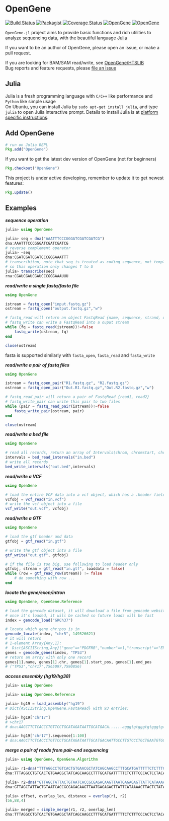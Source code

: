 # OpenGene

[![Build Status](https://travis-ci.org/OpenGene/OpenGene.jl.svg?branch=master)](https://travis-ci.org/OpenGene/OpenGene.jl)
[![Packagist](https://img.shields.io/packagist/l/doctrine/orm.svg)]()
[![Coverage Status](https://coveralls.io/repos/OpenGene/OpenGene.jl/badge.svg?branch=master&service=github)](https://coveralls.io/github/OpenGene/OpenGene.jl?branch=master)
[![OpenGene](http://pkg.julialang.org/badges/OpenGene_0.4.svg)](http://pkg.julialang.org/?pkg=OpenGene)
[![OpenGene](http://pkg.julialang.org/badges/OpenGene_0.5.svg)](http://pkg.julialang.org/?pkg=OpenGene)

`OpenGene.jl` project aims to provide basic functions and rich utilities to analyze sequencing data, with the beautiful language [Julia](http://julialang.org/)   

If you want to be an author of OpenGene, please open an issue, or make a pull request.  

If you are looking for BAM/SAM read/write, see [OpenGene/HTSLIB](https://github.com/OpenGene/HTSLIB.jl)  
Bug reports and feature requests, please [file an issue](https://github.com/OpenGene/OpenGene.jl/issues/new)

## Julia
Julia is a fresh programming language with `C/C++` like performance and `Python` like simple usage  
On Ubuntu, you can install Julia by `sudo apt-get install julia`, and type `julia` to open Julia interactive prompt. Details to install Julia is at [platform specific instructions](http://julialang.org/downloads/platform.html).

## Add OpenGene
```julia
# run on Julia REPL
Pkg.add("OpenGene")
```
If you want to get the latest dev version of OpenGene (not for beginners)
```julia
Pkg.checkout("OpenGene")
```

This project is under active developing, remember to update it to get newest features:
```julia
Pkg.update()
```
## Examples
***sequence operation***
```julia
julia> using OpenGene

julia> seq = dna("AAATTTCCCGGGATCGATCGATCG")
dna:AAATTTCCCGGGATCGATCGATCG
# reverse complement operator
julia> ~seq
dna:CGATCGATCGATCCCGGGAAATTT
# transcribiton, note that seq is treated as coding sequence, not template sequence
# so this operation only changes T to U
julia> transcribe(seq)
rna:CGAUCGAUCGAUCCCGGGAAAUUU
```

***read/write a single fastq/fasta file***
```julia
using OpenGene

istream = fastq_open("input.fastq.gz")
ostream = fastq_open("output.fastq.gz","w")

# fastq_read will return an object FastqRead {name, sequence, strand, quality}
# fastq_write can write a FastqRead into a ouput stream
while (fq = fastq_read(istream))!=false
    fastq_write(ostream, fq)
end

close(ostream)
```
fasta is supported similarly with `fasta_open`, `fasta_read` and `fasta_write`   

***read/write a pair of fastq files***
```julia
using OpenGene

istream = fastq_open_pair("R1.fastq.gz", "R2.fastq.gz")
ostream = fastq_open_pair("Out.R1.fastq.gz","Out.R2.fastq.gz","w")

# fastq_read_pair will return a pair of FastqRead {read1, read2}
# fastq_write_pair can write this pair to two files
while (pair = fastq_read_pair(istream))!=false
    fastq_write_pair(ostream, pair)
end

close(ostream)
```

***read/write a bed file***
```julia
using OpenGene

# read all records, return an array of Intervals(chrom, chromstart, chromend)
intervals = bed_read_intervals("in.bed")
# write all records
bed_write_intervals("out.bed",intervals)
```

***read/write a VCF***
```julia
using OpenGene

# load the entire VCF data into a vcf object, which has a .header field and a .data field
vcfobj = vcf_read("in.vcf")
# write the vcf object into a file
vcf_write("out.vcf", vcfobj)
```

***read/write a GTF***
```julia
using OpenGene

# load the gtf header and data
gtfobj = gtf_read("in.gtf")

# write the gtf object into a file
gtf_write("out.gtf", gtfobj)

# if the file is too big, use following to load header only
gtfobj, stream = gtf_read("in.gtf", loaddata = false)
while (row = gtf_read_row(stream)) != false
    # do something with row ...
end
```

***locate the gene/exon/intron***
```julia
using OpenGene, OpenGene.Reference

# load the gencode dataset, it will download a file from gencode website if it not downloaded before
# once it's loaded, it will be cached so future loads will be fast
index = gencode_load("GRCh37")

# locate which gene chr:pos is in
gencode_locate(index, "chr5", 149526621)
# it will return
# 1-element Array{Any,1}:
#  Dict{ASCIIString,Any}("gene"=>"PDGFRB","number"=>1,"transcript"=>"ENST00000261799.4","type"=>"intron")
genes = gencode_genes(index, "TP53")
# return an array with only one record
genes[1].name, genes[1].chr, genes[1].start_pos, genes[1].end_pos
# ("TP53","chr17",7565097,7590856)
```

***access assembly (hg19/hg38)***
```julia
julia> using OpenGene

julia> using OpenGene.Reference

julia> hg19 = load_assembly("hg19")
# Dict{ASCIIString,OpenGene.FastaRead} with 93 entries:

julia> hg19["chr17"]
# >chr17
# dna:AAGCTTCTCACCCTGTTCCTGCATAGATAATTGCATGACA......agggtgtgggtgtgggtgtgggtgtgggtgtggtgtgtgggtgtgggtgtgGT

julia> hg19["chr17"].sequence[1:100]
# dna:AAGCTTCTCACCCTGTTCCTGCATAGATAATTGCATGACAATTGCCTTGTCCCTGCTGAATGTGCTCTGGGGTCTCTGGGGTCTCACCCACGACCAACTC
```
***merge a pair of reads from pair-end sequencing***
```julia
julia> using OpenGene, OpenGene.Algorithm

julia> r1=dna("TTTAGGCCTGTCACTGTGAACGCTATCAGCAAGCCTTTGCATGATTTTTCTCTTTCCCACTCCTACATTCTCGGTGATGACAACAACTGTAGCCTGATCCAGATATTTCGAAGTGCAACAAATCGTATTCAATATAGAGTAAGG")
dna:TTTAGGCCTGTCACTGTGAACGCTATCAGCAAGCCTTTGCATGATTTTTCTCTTTCCCACTCCTACATTCTCGGTGATGACAACAACTGTAGCCTGATCCAGATATTTCGAAGTGCAACAAATCGTATTCAATATAGAGTAAGG

julia> r2=dna("GTTAGCTATTACTGTAATCACCGCGAGACAAGTTAATGAGAGAGTTATTCATAAAACTTACTCTATATTGAATACGATTTGTAGCACATCGAAATATCTGGATCAGGCTACAGTTGTAGTCATCACCGAGAATGTAGGAGTGG")
dna:GTTAGCTATTACTGTAATCACCGCGAGACAAGTTAATGAGAGAGTTATTCATAAAACTTACTCTATATTGAATACGATTTGTAGCACATCGAAATATCTGGATCAGGCTACAGTTGTAGTCATCACCGAGAATGTAGGAGTGG

julia> offset, overlap_len, distance = overlap(r1, r2)
(56,88,4)

julia> merged = simple_merge(r1, r2, overlap_len)
dna:TTTAGGCCTGTCACTGTGAACGCTATCAGCAAGCCTTTGCATGATTTTTCTCTTTCCCACTCCTACATTCTCGGTGATGACAACAACTGTAGCCTGATCCAGATATTTCGAAGTGCAACAAATCGTATTCAATATAGAGTAAGGTTTATGAATAACTCTCTCATTAACTTGTCTCGCGGTGATTACAGTAATAGCTAAC
```

